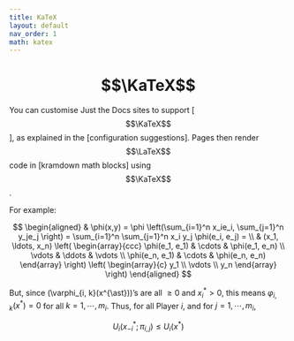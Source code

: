 ```yaml
---
title: KaTeX
layout: default
nav_order: 1
math: katex
---
```

# $$\KaTeX$$

You can customise Just the Docs sites to support [$$\KaTeX$$],
as explained in the [configuration suggestions]. 
Pages then render $$\LaTeX$$ code in [kramdown math blocks] using $$\KaTeX$$.

For example:

$$
\begin{aligned}
  & \phi(x,y) = \phi \left(\sum_{i=1}^n x_ie_i, \sum_{j=1}^n y_je_j \right)
  = \sum_{i=1}^n \sum_{j=1}^n x_i y_j \phi(e_i, e_j) = \\
  & (x_1, \ldots, x_n) \left( \begin{array}{ccc}
      \phi(e_1, e_1) & \cdots & \phi(e_1, e_n) \\
      \vdots & \ddots & \vdots \\
      \phi(e_n, e_1) & \cdots & \phi(e_n, e_n)
    \end{array} \right)
  \left( \begin{array}{c}
      y_1 \\
      \vdots \\
      y_n
    \end{array} \right)
\end{aligned}
$$

But, since \(\varphi_{i, k}(x^{\ast})\)’s are all $\geq 0$ and $x^{\ast}_i > 0$, this means $\varphi_{i, k}(x^{\ast}) = 0$ for all $k = 1, \cdots, m_i$.  Thus, for all Player $i$, and for $j = 1, \cdots, m_i$,

$$
U_i(x^{\ast}_{-i}; \pi_{i, j}) \leq U_i(x^{\ast})
$$
